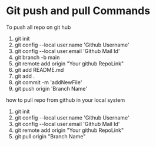 # Git push and pull Commands
To push all repo on git hub 

1) git init
2) git config --local user.name 'Github Username'
3) git config --local user.email 'Github Mail Id'
4) git branch -b main
5) git remote add origin "Your github RepoLink"
6) git add README.md
7) git add .
8) git commit -m 'addNewFile'
9) git push origin 'Branch Name'



how to pull repo from github in your local system

1) git init
2) git config --local user.name 'Github Username'
3) git config --local user.email 'Github Mail Id'
4) git remote add origin "Your github RepoLink"
5) git pull origin "Branch Name"
